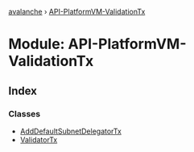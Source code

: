[avalanche](../README.md) › [API-PlatformVM-ValidationTx](api_platformvm_validationtx.md)

# Module: API-PlatformVM-ValidationTx

## Index

### Classes

* [AddDefaultSubnetDelegatorTx](../classes/api_platformvm_validationtx.adddefaultsubnetdelegatortx.md)
* [ValidatorTx](../classes/api_platformvm_validationtx.validatortx.md)
